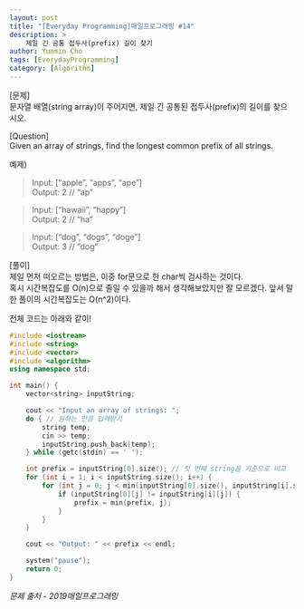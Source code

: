 ```yaml
---
layout: post
title: "[Everyday Programming]매일프로그래밍 #14"
description: >
    제일 긴 공통 접두사(prefix) 길이 찾기
author: Yunmin Cho
tags: [EverydayProgramming]
category: [Algorithm]
---
```


[문제]  
문자열 배열(string array)이 주어지면, 제일 긴 공통된 접두사(prefix)의 길이를 찾으시오.  

[Question]  
Given an array of strings, find the longest common prefix of all strings.  

예제)
> Input: [“apple”, “apps”, “ape”]  
  Output: 2 // “ap”  

> Input: [“hawaii”, “happy”]  
  Output: 2 // “ha”  

> Input: [“dog”, “dogs”, “doge”]  
  Output: 3 // “dog”  

[풀이]  
제일 먼저 떠오르는 방법은, 이중 for문으로 한 char씩 검사하는 것이다.  
혹시 시간복잡도를 O(n)으로 줄일 수 있을까 해서 생각해보았지만 잘 모르겠다. 앞서 말한 풀이의 시간복잡도는 O(n^2)이다.  

전체 코드는 아래와 같이!  
~~~c++
#include <iostream>
#include <string>
#include <vector>
#include <algorithm>
using namespace std;

int main() {
	vector<string> inputString;

	cout << "Input an array of strings: ";
	do { // 원하는 만큼 입력받기
		string temp;
		cin >> temp;
		inputString.push_back(temp);
	} while (getc(stdin) == ' ');

	int prefix = inputString[0].size(); // 첫 번째 string을 기준으로 비교
	for (int i = 1; i < inputString.size(); i++) {
		for (int j = 0; j < min(inputString[0].size(), inputString[i].size()); j++) {
			if (inputString[0][j] != inputString[i][j]) {
				prefix = min(prefix, j);
			}
		}
	}

	cout << "Output: " << prefix << endl;

	system("pause");
	return 0;
}
~~~

*문제 출처 - 2019매일프로그래밍*